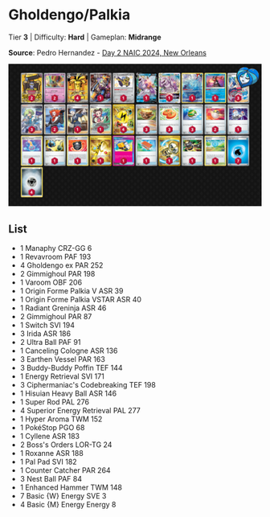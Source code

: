 # Gholdengo/Palkia

Tier **3** | Difficulty: **Hard** | Gameplan: **Midrange**

**Source**: Pedro Hernandez - [Day 2 NAIC 2024, New Orleans](https://limitlesstcg.com/decks/list/11985)

![decklist](../../!Images/Standard/11BRS-TWM/Gholdengo-Palkia.png)

## List
* 1 Manaphy CRZ-GG 6
* 1 Revavroom PAF 193
* 4 Gholdengo ex PAR 252
* 2 Gimmighoul PAR 198
* 1 Varoom OBF 206
* 1 Origin Forme Palkia V ASR 39
* 1 Origin Forme Palkia VSTAR ASR 40
* 1 Radiant Greninja ASR 46
* 2 Gimmighoul PAR 87
* 1 Switch SVI 194
* 3 Irida ASR 186
* 2 Ultra Ball PAF 91
* 1 Canceling Cologne ASR 136
* 3 Earthen Vessel PAR 163
* 3 Buddy-Buddy Poffin TEF 144
* 1 Energy Retrieval SVI 171
* 3 Ciphermaniac's Codebreaking TEF 198
* 1 Hisuian Heavy Ball ASR 146
* 1 Super Rod PAL 276
* 4 Superior Energy Retrieval PAL 277
* 1 Hyper Aroma TWM 152
* 1 PokéStop PGO 68
* 1 Cyllene ASR 183
* 2 Boss's Orders LOR-TG 24
* 1 Roxanne ASR 188
* 1 Pal Pad SVI 182
* 1 Counter Catcher PAR 264
* 3 Nest Ball PAF 84
* 1 Enhanced Hammer TWM 148
* 7 Basic {W} Energy SVE 3
* 4 Basic {M} Energy Energy 8
